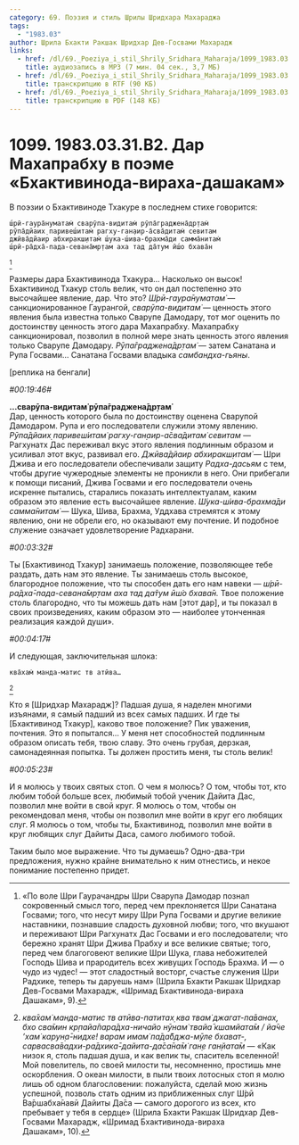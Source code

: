 ```yaml
---
category: 69. Поэзия и стиль Шрилы Шридхара Махараджа
tags:
  - "1983.03"
author: Шрила Бхакти Ракшак Шридхар Дев-Госвами Махарадж
links:
  - href: /dl/69._Poeziya_i_stil_Shrily_Sridhara_Maharaja/1099_1983.03.31.B2_SridharMj_Dar_Mahaprabhu_v_poeme_Bhaktivinoda-viraha-dashakam.mp3
    title: аудиозапись в MP3 (7 мин. 04 сек., 3,7 МБ)
  - href: /dl/69._Poeziya_i_stil_Shrily_Sridhara_Maharaja/1099_1983.03.31.B2_SridharMj_Dar_Mahaprabhu_v_poeme_Bhaktivinoda-viraha-dashakam.rtf
    title: транскрипцию в RTF (90 КБ)
  - href: /dl/69._Poeziya_i_stil_Shrily_Sridhara_Maharaja/1099_1983.03.31.B2_SridharMj_Dar_Mahaprabhu_v_poeme_Bhaktivinoda-viraha-dashakam.pdf
    title: транскрипцию в PDF (148 КБ)
---
```


# 1099. 1983.03.31.B2. Дар Махапрабху в поэме «Бхактивинода-вираха-дашакам»

В поэзии о Бхактивиноде Тхакуре в последнем стихе говорится:

    ш́рӣ-гаура̄нуматам̇ сварӯпа-видитам̇ рӯпа̄граджена̄др̣там̇
    рӯпа̄дйаих̣ паривеш́итам̇ рагху-ган̣аир-а̄сва̄дитам̇ севитам
    джӣва̄дйаир абхиракш̣итам̇ ш́ука-ш́ива-брахма̄ди самма̄нитам̇
    ш́рӣ-ра̄дха̄-пада-севана̄мр̣там аха тад да̄тум ӣш́о бхава̄н
[^_ftn1]

Размеры дара Бхактивинода Тхакура… Насколько он высок! Бхактивинод Тхакур столь велик, что он дал постепенно это высочайшее явление, дар. Что это? *Ш́рӣ-гаура̄нуматам̇* — санкционированное Гаурангой, *сварӯпа-видитам̇* — ценность этого явления была известна только Сварупе Дамодару, тот мог оценить по достоинству ценность этого дара Махапрабху. Махапрабху санкционировал, позволил в полной мере знать ценность этого явления только Сварупе Дамодару. *Рӯпа̄граджена̄др̣там̇* — затем Санатана и Рупа Госвами… Санатана Госвами владыка *самбандха-гьяны*.

[реплика на бенгали]

*#00:19:46#*

**…сварӯпа-видитам̇ рӯпа̄граджена̄др̣там̇**\
Дар, ценность которого была по достоинству оценена Сварупой Дамодаром. Рупа и его последователи служили этому явлению. *Рӯпа̄дйаих̣ паривеш́итам̇ рагху-ган̣аир-а̄сва̄дитам̇ севитам* — Рагхунатх Дас переживал вкус этого явления подлинным образом и усиливал этот вкус, развивал его. *Джӣва̄дйаир абхиракш̣итам̇* — Шри Джива и его последователи обеспечивали защиту *Радха-дасьям* с тем, чтобы другие чужеродные элементы не проникли в него. Они прибегали к помощи писаний, Джива Госвами и его последователи очень искренне пытались, старались показать интеллектуалам, каким образом это явление есть высочайшее явление. *Ш́ука-ш́ива-брахма̄ди самма̄нитам̇* — Шука, Шива, Брахма, Уддхава стремятся к этому явлению, они не обрели его, но оказывают ему почтение. И подобное служение означает удовлетворение Радхарани.

*#00:03:32#*

Ты [Бхактивинод Тхакур] занимаешь положение, позволяющее тебе раздать, дать нам это явление. Ты занимаешь столь высокое, благородное положение, что ты способен дать его нам навеки — *ш́рӣ-ра̄дха̄-пада-севана̄мр̣там аха тад да̄тум ӣш́о бхава̄н.* Твое положение столь благородно, что ты можешь дать нам [этот дар], и ты показал в своих произведениях, каким образом это — наиболее утонченная реализация каждой души».

*#00:04:17#*

И следующая, заключительная шлока:

    ква̄хам̇ манда-матис тв атӣва…
[^_ftn2]

Кто я [Шридхар Махарадж]? Падшая душа, я наделен многими изъянами, я самый падший из всех самых падших. И где ты [Бхактивинод Тхакур], каково твое положение? Пик уважения, почтения. Это я попытался… У меня нет способностей подлинным образом описать тебя, твою славу. Это очень грубая, дерзкая, самонадеянная попытка. Ты должен простить меня, ты столь велик!

*#00:05:23#*

И я молюсь у твоих святых стоп. О чем я молюсь? О том, чтобы тот, кто любим тобой больше всех, любимый тобой ученик Дайита Дас, позволил мне войти в свой круг. Я молюсь о том, чтобы он рекомендовал меня, чтобы он позволил мне войти в круг его любящих слуг. Я молюсь о том, чтобы ты, Бхактивинод, позволил мне войти в круг любящих слуг Дайиты Даса, самого любимого тобой.

Таким было мое выражение. Что ты думаешь? Одно-два-три предложения, нужно крайне внимательно к ним отнестись, и некое понимание постепенно придет.



[^_ftn1]: «По воле Шри Гаурачандры Шри Сварупа Дамодар познал сокровенный смысл того, перед чем преклоняется Шри Санатана Госвами; того, что несут миру Шри Рупа Госвами и другие великие наставники, познавшие сладость духовной любви; того, что вкушают и переживают Шри Рагхунатх Дас Госвами и его последователи; что бережно хранят Шри Джива Прабху и все великие святые; того, перед чем благоговеют великие Шри Шука, глава небожителей Господь Шива и прародитель всех живущих Господь Брахма. И — о чудо из чудес! — этот сладостный восторг, счастье служения Шри Радхике, теперь ты даруешь нам» (Шрила Бхакти Ракшак Шридхар Дев-Госвами Махарадж, «Шримад Бхактивинода-вираха Дашакам», 9).

[^_ftn2]: *ква̄хам̇ манда-матис тв атӣва-патитах̣ ква твам̇ джагат-па̄ванах̣, бхо сва̄мин кр̣пайа̄пара̄дха-ничайо нӯнам̇ твайа̄ кшамйата̄м / йа̄че ’хам̇ карун̣а̄-нидхе! варам имам̇ па̄да̄бджа-мӯле бхават-, сарвасва̄вадхи-ра̄дхика̄-дайита-да̄са̄на̄м̇ ган̣е ган̣йата̄м* — «Как низок я, столь падшая душа, и как велик ты, спаситель вселенной! Мой повелитель, по своей милости ты, несомненно, простишь мне оскорбления. О океан милости, в пыли твоих лотосных стоп я молю лишь об одном благословении: пожалуйста, сделай мою жизнь успешной, позволь стать одним из приближенных слуг Ш́рӣ Ва̄ршабха̄навӣ Дайиты Да̄са — самого дорогого из всех, кто пребывает у тебя в сердце» (Шрила Бхакти Ракшак Шридхар Дев-Госвами Махарадж, «Шримад Бхактивинода-вираха Дашакам», 10).

